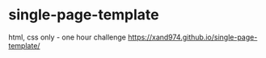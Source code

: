 # single-page-template
html, css only - one hour challenge
https://xand974.github.io/single-page-template/
